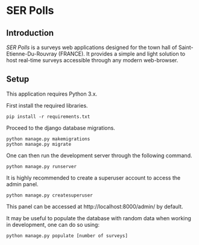 # SER Polls

## Introduction
_SER Polls_ is a surveys web applications designed for the town hall of Saint-Etienne-Du-Rouvray (FRANCE). It provides a simple and light solution to host real-time surveys accessible through any modern web-browser.

## Setup
This application requires Python 3.x.

First install the required libraries.
```
pip install -r requirements.txt
```

Proceed to the django database migrations.
```
python manage.py makemigrations
python manage.py migrate
```

One can then run the development server through the following command.
```
python manage.py runserver
```

It is highly recommended to create a superuser account to access the admin panel.
```
python manage.py createsuperuser
```

This panel can be accessed at http://localhost:8000/admin/ by default.

It may be useful to populate the database with random data when working in development, one can do so using:
```
python manage.py populate [number of surveys]
```
